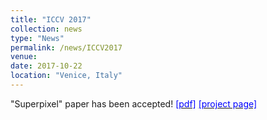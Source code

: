 ```yaml
---
title: "ICCV 2017"
collection: news
type: "News"
permalink: /news/ICCV2017
venue: 
date: 2017-10-22
location: "Venice, Italy"
---
```


"Superpixel" paper has been accepted! [<span style="color:blue">[pdf]</span>](http://openaccess.thecvf.com/content_ICCV_2017/papers/Lee_Temporal_Superpixels_Based_ICCV_2017_paper.pdf) [<span style="color:blue">[project page]</span>](http://mcl.korea.ac.kr/shlee_iccv2017/)
